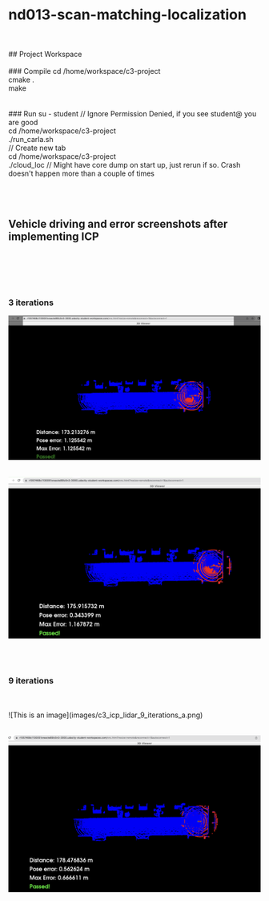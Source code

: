 
# nd013-scan-matching-localization
<br>
<br>
## Project Workspace
<br>
<br>
### Compile
cd /home/workspace/c3-project
<br>
cmake .
<br>
make
<br>
<br>
<br>
### Run
su - student // Ignore Permission Denied, if you see student@ you are good
<br>
cd /home/workspace/c3-project
<br>
./run_carla.sh
<br>
// Create new tab
<br>
cd /home/workspace/c3-project
<br>
./cloud_loc // Might have core dump on start up, just rerun if so. Crash doesn't happen more than a couple of times
<br>
<br>
<br>
<br>

## Vehicle driving and error screenshots after implementing ICP
<br>
<br>
<br>
<br>

### 3 iterations

![This is an image](images/c3_icp_lidar_3_iterations_a.png)
<br>
<br>

![This is an image](images/c3_icp_lidar_3_iterations_b.png)

<br>
<br>

### 9 iterations
<br>
<br>
![This is an image](images/c3_icp_lidar_9_iterations_a.png)
<br>
<br>

![This is an image](images/c3_icp_lidar_9_iterations_a.png)
<br>
<br>